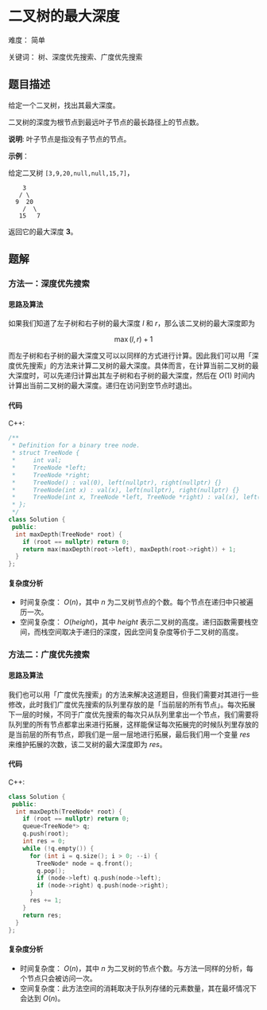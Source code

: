 # 二叉树的最大深度

难度： 简单

关键词： 树、深度优先搜索、广度优先搜索

## 题目描述

给定一个二叉树，找出其最大深度。

二叉树的深度为根节点到最远叶子节点的最长路径上的节点数。

**说明**: 叶子节点是指没有子节点的节点。

**示例**：

给定二叉树 `[3,9,20,null,null,15,7]`，

```
    3
   / \
  9  20
    /  \
   15   7
```

返回它的最大深度 **3**。

## 题解

### 方法一：深度优先搜索

#### 思路及算法

如果我们知道了左子树和右子树的最大深度 $l$ 和 $r$，那么该二叉树的最大深度即为

$$
\max(l,r) + 1
$$

而左子树和右子树的最大深度又可以以同样的方式进行计算。因此我们可以用「深度优先搜索」的方法来计算二叉树的最大深度。具体而言，在计算当前二叉树的最大深度时，可以先递归计算出其左子树和右子树的最大深度，然后在 $O(1)$ 时间内计算出当前二叉树的最大深度。递归在访问到空节点时退出。

#### 代码

C++:
```cpp
/**
 * Definition for a binary tree node.
 * struct TreeNode {
 *     int val;
 *     TreeNode *left;
 *     TreeNode *right;
 *     TreeNode() : val(0), left(nullptr), right(nullptr) {}
 *     TreeNode(int x) : val(x), left(nullptr), right(nullptr) {}
 *     TreeNode(int x, TreeNode *left, TreeNode *right) : val(x), left(left), right(right) {}
 * };
 */
class Solution {
 public:
  int maxDepth(TreeNode* root) {
    if (root == nullptr) return 0;
    return max(maxDepth(root->left), maxDepth(root->right)) + 1;
  }
};
```

#### 复杂度分析

* 时间复杂度： $O(n)$，其中 $n$ 为二叉树节点的个数。每个节点在递归中只被遍历一次。
* 空间复杂度： $O(height)$，其中 $height$ 表示二叉树的高度。递归函数需要栈空间，而栈空间取决于递归的深度，因此空间复杂度等价于二叉树的高度。

### 方法二：广度优先搜索

#### 思路及算法

我们也可以用「广度优先搜索」的方法来解决这道题目，但我们需要对其进行一些修改，此时我们广度优先搜索的队列里存放的是「当前层的所有节点」。每次拓展下一层的时候，不同于广度优先搜索的每次只从队列里拿出一个节点，我们需要将队列里的所有节点都拿出来进行拓展，这样能保证每次拓展完的时候队列里存放的是当前层的所有节点，即我们是一层一层地进行拓展，最后我们用一个变量 $res$ 来维护拓展的次数，该二叉树的最大深度即为 $res$。

#### 代码

C++:
```cpp
class Solution {
 public:
  int maxDepth(TreeNode* root) {
    if (root == nullptr) return 0;
    queue<TreeNode*> q;
    q.push(root);
    int res = 0;
    while (!q.empty()) {
      for (int i = q.size(); i > 0; --i) {
        TreeNode* node = q.front();
        q.pop();
        if (node->left) q.push(node->left);
        if (node->right) q.push(node->right);
      }
      res += 1;
    }
    return res;
  }
};
```

#### 复杂度分析

* 时间复杂度： $O(n)$，其中 $n$ 为二叉树的节点个数。与方法一同样的分析，每个节点只会被访问一次。
* 空间复杂度：此方法空间的消耗取决于队列存储的元素数量，其在最坏情况下会达到 $O(n)$。
